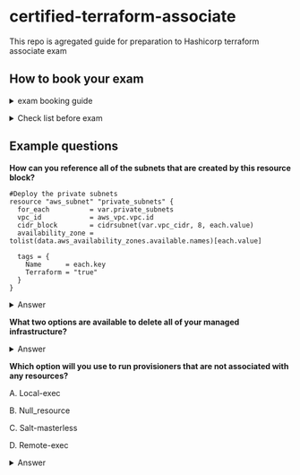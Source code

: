 # certified-terraform-associate
This repo is agregated guide for preparation to Hashicorp terraform associate exam

## How to book your exam

<details>
<summary>exam booking guide</summary><br><b>
  
* https://www.youtube.com/watch?v=NOXKviWY6oc
  
* https://www.hashicorp.com/certification/terraform-associate
</b></details>

<details>
<summary>Check list before exam</summary><br><b>
</b></details>

## Example questions


<b>How can you reference all of the subnets that are created by this resource block?</b>


```
#Deploy the private subnets
resource "aws_subnet" "private_subnets" {
  for_each          = var.private_subnets
  vpc_id            = aws_vpc.vpc.id
  cidr_block        = cidrsubnet(var.vpc_cidr, 8, each.value)
  availability_zone = tolist(data.aws_availability_zones.available.names)[each.value]
 
  tags = {
    Name      = each.key
    Terraform = "true"
  }
}
```
<details>
<summary>Answer</summary><br><b>

  ```aws_subnet.private_subnets[*]```

</b></details>

<b>What two options are available to delete all of your managed infrastructure?</b>

<details>
<summary>Answer</summary><br><b>

 * ```terraform destroy```
 * ```terraform apply -destroy```

</b></details>

<b>Which option will you use to run provisioners that are not associated with any resources?</b>

A. Local-exec
  
B. Null_resource
  
C. Salt-masterless
  
D. Remote-exec


<details>
<summary>Answer</summary><br><b>

Option B is correct
If you need to run provisioners that aren’t directly associated with a specific resource, you can associate them with a null_resource.

</b></details>




